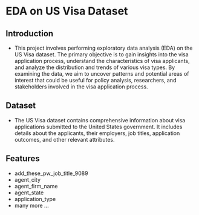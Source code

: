 # EDA on US Visa Dataset
## Introduction
- This project involves performing exploratory data analysis (EDA) on the US Visa dataset. The primary objective is to gain insights into the visa application process, understand the characteristics of visa applicants, and analyze the distribution and trends of various visa types. By examining the data, we aim to uncover patterns and potential areas of interest that could be useful for policy analysis, researchers, and stakeholders involved in the visa application process.

## Dataset
- The US Visa dataset contains comprehensive information about visa applications submitted to the United States government. It includes details about the applicants, their employers, job titles, application outcomes, and other relevant attributes.
## Features
- add_these_pw_job_title_9089     
- agent_city                       
- agent_firm_name                  
- agent_state                     
- application_type                 
- many more ...  

